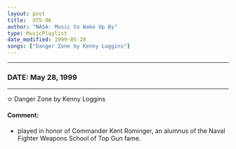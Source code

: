 ```yaml
---
layout: post
title:  STS-96
author: "NASA: Music to Wake Up By"
type: MusicPlaylist
date_modified: 1999-05-28
songs: ["Danger Zone by Kenny Loggins"]
---
```


----
### DATE: May 28, 1999
----
✫ Danger Zone by Kenny Loggins

#### Comment:
* played in honor of Commander Kent Rominger, an alumnus of the Naval Fighter Weapons School of Top Gun fame.



<br/>
<center>
	<a target="_blank"
	   href="https://twitter.com/intent/tweet?hashtags=Space,NASA,Playlist,NASAWakeupCalls,SpaceProgram&text={{ page.author}}, '{{ page.songs.first }}' {{ page.title }}, {{ page.date | date: '%B %d, %Y' }}. {{ site.url }}{{ page.url }}&via=nasawakeupcalls"><i class="fab fa-twitter" alt="Tweet this page" style="font-size: 1.3em;"></i></a>
	&nbsp; 	<i class="fas fa-user-astronaut" style="font-size: 1.5em;"></i> &nbsp;
    <a type="amzn" search="'Danger Zone by Kenny Loggins'" category="popular music">
    <i class="fab fa-amazon" style="font-size: 1.3em;"></i></a>
</center>
